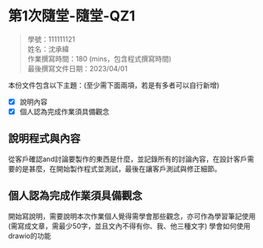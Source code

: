 # 第1次隨堂-隨堂-QZ1
>
>學號：111111121
><br />
>姓名：沈承緯
><br />
>作業撰寫時間：180 (mins，包含程式撰寫時間)
><br />
>最後撰寫文件日期：2023/04/01
>

本份文件包含以下主題：(至少需下面兩項，若是有多者可以自行新增)
- [x] 說明內容
- [x] 個人認為完成作業須具備觀念

## 說明程式與內容

從客戶確認and討論要製作的東西是什麼，並記錄所有的討論內容，在設計客戶需要的是甚麼，在開始製作程式並測試，最後在讓客戶測試與修正細節。

## 個人認為完成作業須具備觀念

開始寫說明，需要說明本次作業個人覺得需學會那些觀念，亦可作為學習筆記使用 (需寫成文章，需最少50字，並且文內不得有你、我、他三種文字)
學會如何使用drawio的功能